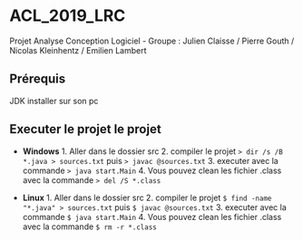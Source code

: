 # ACL_2019_LRC
Projet Analyse Conception Logiciel - Groupe : Julien Claisse / Pierre Gouth / Nicolas Kleinhentz / Emilien Lambert

## Prérequis
JDK installer sur son pc

## Executer le projet le projet
- **Windows**
        1. Aller dans le dossier src
        2. compiler le projet
            `> dir /s /B *.java > sources.txt` puis
            `> javac @sources.txt`
        3. executer avec la commande
            `> java start.Main`
        4. Vous pouvez clean les fichier .class avec la commande
            `> del /S *.class`

 - **Linux**
            1. Aller dans le dossier src
            2. compiler le projet
                `$ find -name "*.java" > sources.txt` puis
                `$ javac @sources.txt`
            3. executer avec la commande
                `$ java start.Main`
            4. Vous pouvez clean les fichier .class avec la commande
                `$ rm -r *.class`
